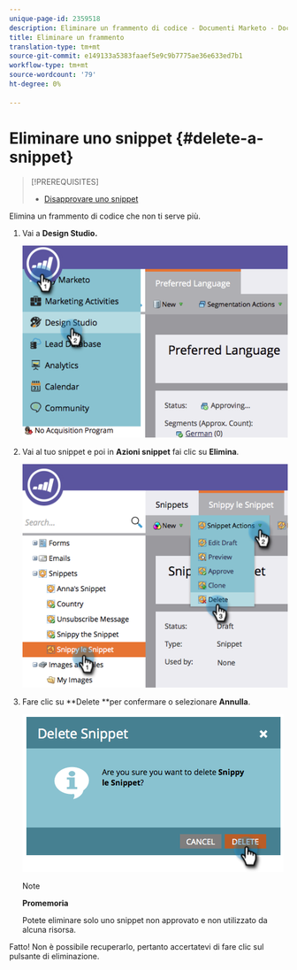 ```yaml
---
unique-page-id: 2359518
description: Eliminare un frammento di codice - Documenti Marketo - Documentazione prodotto
title: Eliminare un frammento
translation-type: tm+mt
source-git-commit: e149133a5383faaef5e9c9b7775ae36e633ed7b1
workflow-type: tm+mt
source-wordcount: '79'
ht-degree: 0%

---
```



# Eliminare uno snippet {#delete-a-snippet}

>[!PREREQUISITES]
>
>* [Disapprovare uno snippet](unapprove-a-snippet.md)

>



Elimina un frammento di codice che non ti serve più.

1. Vai a **Design Studio.**

   ![](assets/image2014-9-16-10-3a43-3a47.png)

1. Vai al tuo snippet e poi in **Azioni snippet** fai clic su **Elimina**.

   ![](assets/image2014-9-16-10-3a43-3a57.png)

1. Fare clic su **Delete **per confermare o selezionare **Annulla**.

   ![](assets/image2014-9-16-10-3a44-3a8.png)

   >[!NOTE]
   >
   >**Promemoria**
   >
   >
   >Potete eliminare solo uno snippet non approvato e non utilizzato da alcuna risorsa.

Fatto! Non è possibile recuperarlo, pertanto accertatevi di fare clic sul pulsante di eliminazione.
